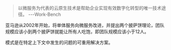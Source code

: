 > 以微服务为代表的云原生技术是帮助企业实现有效数字化转型的唯一技术途径。 ---Work-Bench

亚马逊从2002年开始，将单体服务向微服务改进，并提出两个披萨饼理论，团队规模应该小到两个披萨饼就能让所有人吃饱，即团队规模应该小于12人。

模式是在特定上下文中发生的问题的可重用解决方案。
